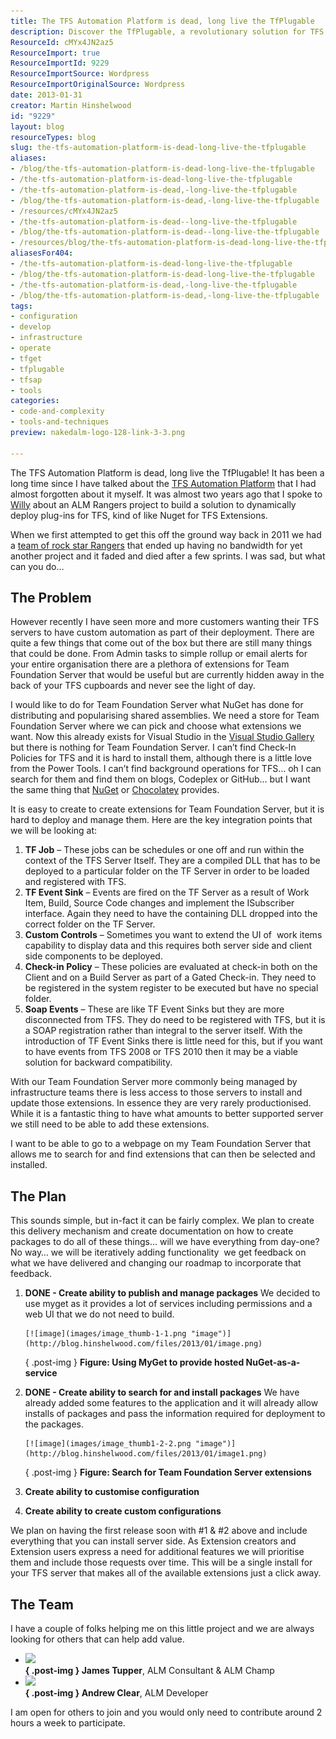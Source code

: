 ```yaml
---
title: The TFS Automation Platform is dead, long live the TfPlugable
description: Discover the TfPlugable, a revolutionary solution for TFS automation. Simplify deployment and management of extensions with our innovative platform!
ResourceId: cMYx4JN2az5
ResourceImport: true
ResourceImportId: 9229
ResourceImportSource: Wordpress
ResourceImportOriginalSource: Wordpress
date: 2013-01-31
creator: Martin Hinshelwood
id: "9229"
layout: blog
resourceTypes: blog
slug: the-tfs-automation-platform-is-dead-long-live-the-tfplugable
aliases:
- /blog/the-tfs-automation-platform-is-dead-long-live-the-tfplugable
- /the-tfs-automation-platform-is-dead-long-live-the-tfplugable
- /the-tfs-automation-platform-is-dead,-long-live-the-tfplugable
- /blog/the-tfs-automation-platform-is-dead,-long-live-the-tfplugable
- /resources/cMYx4JN2az5
- /the-tfs-automation-platform-is-dead--long-live-the-tfplugable
- /blog/the-tfs-automation-platform-is-dead--long-live-the-tfplugable
- /resources/blog/the-tfs-automation-platform-is-dead-long-live-the-tfplugable
aliasesFor404:
- /the-tfs-automation-platform-is-dead-long-live-the-tfplugable
- /blog/the-tfs-automation-platform-is-dead-long-live-the-tfplugable
- /the-tfs-automation-platform-is-dead,-long-live-the-tfplugable
- /blog/the-tfs-automation-platform-is-dead,-long-live-the-tfplugable
tags:
- configuration
- develop
- infrastructure
- operate
- tfget
- tfplugable
- tfsap
- tools
categories:
- code-and-complexity
- tools-and-techniques
preview: nakedalm-logo-128-link-3-3.png

---
```

The TFS Automation Platform is dead, long live the TfPlugable! It has been a long time since I have talked about the [TFS Automation Platform](http://blog.hinshelwood.com/what-is-the-tfs-automation-platform/) that I had almost forgotten about it myself. It was almost two years ago that I spoke to [Willy](http://blogs.msdn.com/b/willy-peter_schaub/) about an ALM Rangers project to build a solution to dynamically deploy plug-ins for TFS, kind of like Nuget for TFS Extensions.

When we first attempted to get this off the ground way back in 2011 we had a [team of rock star Rangers](http://blogs.msdn.com/b/willy-peter_schaub/archive/2011/02/20/new-rangers-project-tfs-iteration-automation.aspx) that ended up having no bandwidth for yet another project and it faded and died after a few sprints. I was sad, but what can you do…

## The Problem

However recently I have seen more and more customers wanting their TFS servers to have custom automation as part of their deployment. There are quite a few things that come out of the box but there are still many things that could be done. From Admin tasks to simple rollup or email alerts for your entire organisation there are a plethora of extensions for Team Foundation Server that would be useful but are currently hidden away in the back of your TFS cupboards and never see the light of day.

I would like to do for Team Foundation Server what NuGet has done for distributing and popularising shared assemblies. We need a store for Team Foundation Server where we can pick and choose what extensions we want. Now this already exists for Visual Studio in the [Visual Studio Gallery](http://visualstudiogallery.msdn.microsoft.com/) but there is nothing for Team Foundation Server. I can’t find Check-In Policies for TFS and it is hard to install them, although there is a little love from the Power Tools. I can’t find background operations for TFS… oh I can search for them and find them on blogs, Codeplex or GitHub… but I want the same thing that [NuGet](http://nuget.org/) or [Chocolatey](http://chocolatey.org/) provides.

It is easy to create to create extensions for Team Foundation Server, but it is hard to deploy and manage them. Here are the key integration points that we will be looking at:

1. **TF Job** – These jobs can be schedules or one off and run within the context of the TFS Server Itself. They are a compiled DLL that has to be deployed to a particular folder on the TF Server in order to be loaded and registered with TFS.
2. **TF Event Sink** – Events are fired on the TF Server as a result of Work Item, Build, Source Code changes and implement the ISubscriber interface. Again they need to have the containing DLL dropped into the correct folder on the TF Server.
3. **Custom Controls** – Sometimes you want to extend the UI of  work items capability to display data and this requires both server side and client side components to be deployed.
4. **Check-in Policy** – These policies are evaluated at check-in both on the Client and on a Build Server as part of a Gated Check-in. They need to be registered in the system register to be executed but have no special folder.
5. **Soap Events** – These are like TF Event Sinks but they are more disconnected from TFS. They do need to be registered with TFS, but it is a SOAP registration rather than integral to the server itself. With the introduction of TF Event Sinks there is little need for this, but if you want to have events from TFS 2008 or TFS 2010 then it may be a viable solution for backward compatibility.

With our Team Foundation Server more commonly being managed by infrastructure teams there is less access to those servers to install and update those extensions. In essence they are very rarely productionised. While it is a fantastic thing to have what amounts to better supported server we still need to be able to add these extensions.

I want to be able to go to a webpage on my Team Foundation Server that allows me to search for and find extensions that can then be selected and installed.

## The Plan

This sounds simple, but in-fact it can be fairly complex. We plan to create this delivery mechanism and create documentation on how to create packages to do all of these things… will we have everything from day-one? No way… we will be iteratively adding functionality  we get feedback on what we have delivered and changing our roadmap to incorporate that feedback.

1.  **DONE - Create ability to publish and manage packages**
    We decided to use myget as it provides a lot of services including permissions and a web UI that we do not need to build.

        [![image](images/image_thumb-1-1.png "image")](http://blog.hinshelwood.com/files/2013/01/image.png)

    { .post-img }
    **Figure: Using MyGet to provide hosted NuGet-as-a-service**

2.  **DONE - Create ability to search for and install packages**
    We have already added some features to the application and it will already allow installs of packages and pass the information required for deployment to the packages.

        [![image](images/image_thumb1-2-2.png "image")](http://blog.hinshelwood.com/files/2013/01/image1.png)

    { .post-img }
    **Figure: Search for Team Foundation Server extensions**

3.  **Create ability to customise configuration**
4.  **Create ability to create custom configurations**

We plan on having the first release soon with #1 & #2 above and include everything that you can install server side. As Extension creators and Extension users express a need for additional features we will prioritise them and include those requests over time. This will be a single install for your TFS server that makes all of the available extensions just a click away.

## The Team

I have a couple of folks helping me on this little project and we are always looking for others that can help add value.

- **![](images/tuppers50-headshot-150x150.jpg)   
  { .post-img }
  James Tupper**, ALM Consultant & ALM Champ
- **![](images/mug-shot-andrew-clear.png)  
  { .post-img }
  Andrew Clear**, ALM Developer

I am open for others to join and you would only need to contribute around 2 hours a week to participate.
